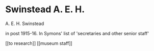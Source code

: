 



# Swinstead A. E. H.


A. E. H. Swinstead

in post 1915-16. In Symons' list of 'secretaries and other senior staff'

[[to research]] [[museum staff]]